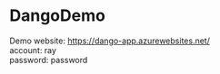 # DangoDemo

Demo website: https://dango-app.azurewebsites.net/  
account: ray     
password: password  
